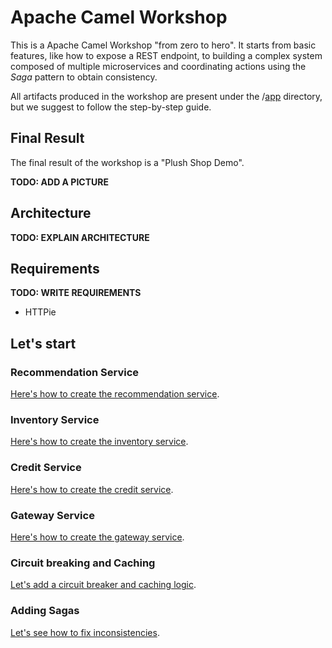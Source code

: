 # Apache Camel Workshop

This is a Apache Camel Workshop "from zero to hero".
It starts from basic features, like how to expose a REST endpoint, to building a 
complex system composed of multiple microservices and coordinating actions
using the *Saga* pattern to obtain consistency.

All artifacts produced in the workshop are present under the /[app](/app) directory, but we suggest 
to follow the step-by-step guide.   

## Final Result

The final result of the workshop is a "Plush Shop Demo".

**TODO: ADD A PICTURE**

## Architecture

**TODO: EXPLAIN ARCHITECTURE**

## Requirements

**TODO: WRITE REQUIREMENTS**

- HTTPie

## Let's start

### Recommendation Service

[Here's how to create the recommendation service](/doc/recommendation.md).

### Inventory Service

[Here's how to create the inventory service](/doc/inventory.md).

### Credit Service

[Here's how to create the credit service](/doc/credit.md).

### Gateway Service

[Here's how to create the gateway service](/doc/gateway.md).

### Circuit breaking and Caching

[Let's add a circuit breaker and caching logic](/doc/circuit-breaker.md).

### Adding Sagas

[Let's see how to fix inconsistencies](/doc/saga.md).
